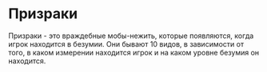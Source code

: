 # Призраки

Призраки - это враждебные мобы-нежить, которые появляются, когда игрок находится в безумии. Они бывают 10 видов, в зависимости от того, в каком измерении находится игрок и на каком уровне безумия он находится.
